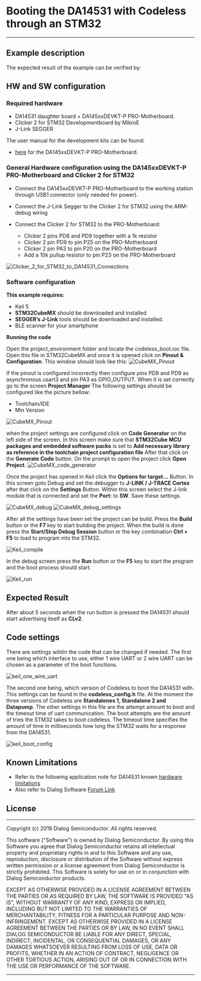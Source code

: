 ﻿
# Booting the DA14531 with Codeless through an STM32

---

## Example description

The expected result of the example can be verified by:

## HW and SW configuration

### Required hardware

- DA14531 daughter board + DA145xxDEVKT-P PRO-Motherboard.
- Clicker 2 for STM32 Developmentboard by MikroE
- J-Link SEGGER

The user manual for the development kits can be found:

- [here](https://www.dialog-semiconductor.com/products/da14531-development-kit-pro) for the DA145xxDEVKT-P PRO-Motherboard.

### General Hardware configuration using the DA145xxDEVKT-P PRO-Motherboard and Clicker 2 for STM32

- Connect the DA145xxDEVKT-P PRO-Motherboard to the working station through USB1 connector (only needed for power).
- Connect the J-Link Segger to the Clicker 2 for STM32 using the ARM-debug wiring
- Connect the Clicker 2 for STM32 to the PRO-Motherboard:
  
  * Clicker 2 pins PD8 and PD9 together with a 1k resistor
  * Clicker 2 pin PD9 to pin P25 on the PRO-Motherboard
  * Clicker 2 pin PA3 to pin P20 on the PRO-Motherboard
  * Add a 10k pullup resistor to pin P23 on the PRO-Motherboard

![Clicker_2_for_STM32_to_DA14531_Connections](assets/uart.png)

### Software configuration

**This example requires:**

- Keil 5
- **STM32CubeMX** should be downloaded and installed
- **SEGGER’s J-Link** tools should be downloaded and installed.
- BLE scanner for your smartphone

**Running the code**

Open the project_environment folder and locate the codeless_boot.ioc file. Open this file in STM32CubeMX and once it is opened click on **Pinout & Configuration**.
This window should look like this:
![CubeMX_Pinout](assets/pinout.png)

If the pinout is configured incorrectly then configure pins PD8 and PD9 as asynchronous usart3 and pin PA3 as GPIO_OUTPUT. When it is set correctly go to the screen **Project Manager**
The following settings should be configured like the picture bellow:

- Toolchain/IDE
- Min Version

![CubeMX_Pinout](assets/project_settings.png)

when the project settings are configured click on **Code Generator** on the left side of the screen.
In this screen make sure that **STM32Cube MCU packages and embedded software packs** is set to **Add  necessary library as reference in the toolchain project configuration file**
After that click on the **Generate Code** button. On the prompt to open the project click **Open Project**.
![CubeMX_code_generator](assets/code_generator.png)

Once the project has opened in Keil click the **Options for target...** Button. In this screen goto Debug and set the debugger to **J-LINK / J-TRACE Cortex**
after that click on the **Settings** Button. Within this screen select the J-link module that is connected and set the **Port:** to **SW**. Save these settings.

![CubeMX_debug](assets/debug.png)
![CubeMX_debug_settings](assets/debug_settings.png)

After all the settings have been set the project can be build. Press the **Build** button or the **F7** key to start building the project.
When the build is done press the **Start/Stop Debug Session** button or the key combination **Ctrl + F5** to load to program into the STM32.

![Keil_compile](assets/compile.png)

In the debug screen press the **Run** button or the **F5** key to start the program and the boot process should start.

![Keil_run](assets/run.png)

## Expected Result

After about 5 seconds when the run button is pressed the DA14531 should start advertising itself as **CLv2**.

## Code settings

There are settings wihtin the code that can be changed if needed. The first one being which interface to use,
either 1 wire UART or 2 wire UART can be chosen as a parameter of the boot functions.

![keil_one_wire_uart](assets/uart_config.png)

The second one being, which version of Codeless to boot the DA14531 with. This settings can be found in the **codeless_config.h** file. At the moment the three versions of Codeless are **Standalones 1, Standalone 2 and Datapump**. The other settings in this file are the attempt amount to boot and the timeout time of uart communication. The boot attempts are the amount of tries the STM32 takes to boot codeless. The timeout time specifies the amount of time in milliseconds how long the STM32 waits for a response from the DA14531.

![keil_boot_config](assets/boot.png)

## Known Limitations

- Refer to the following application note for DA14531 known [hardware limitations](https://www.dialog-semiconductor.com/da14531_HW_Limitation)
- Also refer to Dialog Software [Forum Link](https://support.dialog-semiconductor.com/forum)

## License

**************************************************************************************

 Copyright (c) 2019 Dialog Semiconductor. All rights reserved.

 This software ("Software") is owned by Dialog Semiconductor. By using this Software
 you agree that Dialog Semiconductor retains all intellectual property and proprietary
 rights in and to this Software and any use, reproduction, disclosure or distribution
 of the Software without express written permission or a license agreement from Dialog
 Semiconductor is strictly prohibited. This Software is solely for use on or in
 conjunction with Dialog Semiconductor products.

 EXCEPT AS OTHERWISE PROVIDED IN A LICENSE AGREEMENT BETWEEN THE PARTIES OR AS
 REQUIRED BY LAW, THE SOFTWARE IS PROVIDED "AS IS", WITHOUT WARRANTY OF ANY KIND,
 EXPRESS OR IMPLIED, INCLUDING BUT NOT LIMITED TO THE WARRANTIES OF MERCHANTABILITY,
 FITNESS FOR A PARTICULAR PURPOSE AND NON-INFRINGEMENT. EXCEPT AS OTHERWISE PROVIDED
 IN A LICENSE AGREEMENT BETWEEN THE PARTIES OR BY LAW, IN NO EVENT SHALL DIALOG
 SEMICONDUCTOR BE LIABLE FOR ANY DIRECT, SPECIAL, INDIRECT, INCIDENTAL, OR
 CONSEQUENTIAL DAMAGES, OR ANY DAMAGES WHATSOEVER RESULTING FROM LOSS OF USE, DATA OR
 PROFITS, WHETHER IN AN ACTION OF CONTRACT, NEGLIGENCE OR OTHER TORTIOUS ACTION,
 ARISING OUT OF OR IN CONNECTION WITH THE USE OR PERFORMANCE OF THE SOFTWARE.

**************************************************************************************
